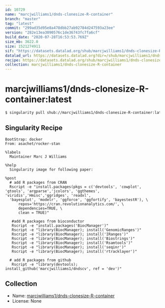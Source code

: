 ```yaml
---
id: 10729
name: "marcjwilliams1/dnds-clonesize-R-container"
branch: "master"
tag: "latest"
commit: "299ad35d95e8a478dbb27ab92784d247593a23ee"
version: "282e13ea3090576c1de36743fc7fa6cf"
build_date: "2020-07-28T16:53:53.769Z"
size_mb: 3622.0
size: 1521274911
sif: "https://datasets.datalad.org/shub/marcjwilliams1/dnds-clonesize-R-container/latest/2020-07-28-299ad35d-282e13ea/282e13ea3090576c1de36743fc7fa6cf.sif"
datalad_url: https://datasets.datalad.org?dir=/shub/marcjwilliams1/dnds-clonesize-R-container/latest/2020-07-28-299ad35d-282e13ea/
recipe: https://datasets.datalad.org/shub/marcjwilliams1/dnds-clonesize-R-container/latest/2020-07-28-299ad35d-282e13ea/Singularity
collection: marcjwilliams1/dnds-clonesize-R-container
---
```


# marcjwilliams1/dnds-clonesize-R-container:latest

```bash
$ singularity pull shub://marcjwilliams1/dnds-clonesize-R-container:latest
```

## Singularity Recipe

```singularity
BootStrap: docker
From: asachet/rocker-stan

%labels
  Maintainer Marc J Williams

%help
  Singularity image for following paper:

%post
  # add R packages from CRAN
  Rscript -e "install.packages(pkgs = c('devtools', 'cowplot', 'gtools', 'argparse','jcolors', 'ggthemes', 'viridis','Hmisc','ggridges', 'readxl',
  'bayesplot', 'modelr', 'ggforce', 'ggfortify', 'bayestestR'), \
      repos='https://cran.revolutionanalytics.com/', \
      dependencies=TRUE, \
      clean = TRUE)"

   #add R packages from bioconductor
   Rscript -e "install.packages('BiocManager')"
   Rscript -e "library(BiocManager); install('GenomicRanges')"
   Rscript -e "library(BiocManager); install('IRanges')"
   Rscript -e "library(BiocManager); install('Biostrings')"
   Rscript -e "library(BiocManager); install('Rsamtools')"
   Rscript -e "library(BiocManager); install('seqinr')"
   Rscript -e "library(BiocManager); install('rtracklayer')"

  # add R packages from github
   Rscript -e "library(devtools); install_github('marcjwilliams1/dndscv', ref = 'dev')"
```

## Collection

 - Name: [marcjwilliams1/dnds-clonesize-R-container](https://github.com/marcjwilliams1/dnds-clonesize-R-container)
 - License: None

